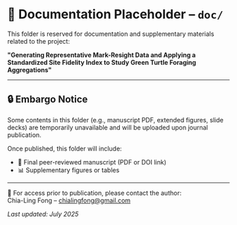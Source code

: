 # 📄 Documentation Placeholder – `doc/`

This folder is reserved for documentation and supplementary materials related to the project:

**"Generating Representative Mark-Resight Data and Applying a Standardized Site Fidelity Index to Study Green Turtle Foraging Aggregations"**

---

## 🔒 Embargo Notice

Some contents in this folder (e.g., manuscript PDF, extended figures, slide decks) are temporarily unavailable and will be uploaded upon journal publication.

Once published, this folder will include:

- 📄 Final peer-reviewed manuscript (PDF or DOI link)
- 📊 Supplementary figures or tables
---

📧 For access prior to publication, please contact the author:  
Chia-Ling Fong – chialingfong@gmail.com

_Last updated: July 2025_
